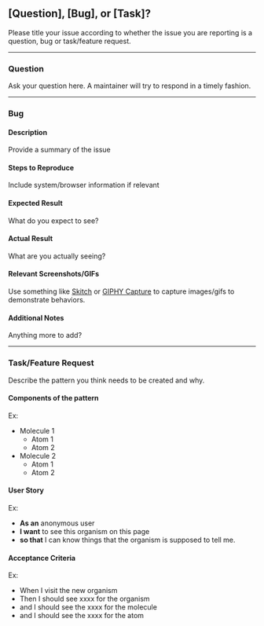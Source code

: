 <!-- NOTE: Please just put "N/A" for any section below that isn't applicable to the work you've done, do not omit entirely. -->

## [Question], [Bug], or [Task]?

Please title your issue according to whether the issue you are reporting is a question, bug or task/feature request.

---

### Question

Ask your question here. A maintainer will try to respond in a timely fashion.

----

### Bug


#### Description

Provide a summary of the issue


#### Steps to Reproduce

Include system/browser information if relevant


#### Expected Result

What do you expect to see?


#### Actual Result

What are you actually seeing?


#### Relevant Screenshots/GIFs

Use something like [Skitch](https://evernote.com/skitch/) or [GIPHY Capture](https://giphy.com/apps/giphycapture) to capture images/gifs to demonstrate behaviors.


#### Additional Notes

Anything more to add?

---

### Task/Feature Request

Describe the pattern you think needs to be created and why.


#### Components of the pattern

Ex:

 - Molecule 1
   - Atom 1
   - Atom 2
 - Molecule 2
   - Atom 1
   - Atom 2


#### User Story

Ex:

 - **As an** anonymous user
 - **I want** to see this organism on this page
 - **so that** I can know things that the organism is supposed to tell me.


#### Acceptance Criteria

Ex:

- When I visit the new organism
- Then I should see xxxx for the organism
- and I should see the xxxx for the molecule
- and I should see the xxxx for the atom




